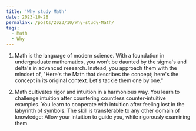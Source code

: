 ```yaml
---
title: 'Why study Math'
date: 2023-10-28
permalink: /posts/2023/10/Why-study-Math/
tags:
  - Math
  - Why
---
```


1. Math is the language of modern science. With a foundation in undergraduate mathematics, you won't be daunted by the sigma's and delta's in advanced research. Instead, you approach them with the mindset of, "Here's the Math that describes the concept; here's the concept in its original context. Let's tackle them one by one."

2. Math cultivates rigor and intuition in a harmonious way. You learn to challenge intuition after countering countless counter-intuitive examples. You learn to cooperate with intuition after feeling lost in the labyrinth of symbols. The skill is transferable to any other domain of knowledge: Allow your intuition to guide you, while rigorously examining them.
